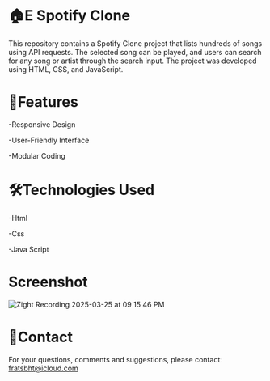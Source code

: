 # 🏠E Spotify Clone

This repository contains a Spotify Clone project that lists hundreds of songs using API requests. The selected song can be played, and users can search for any song or artist through the search input. The project was developed using HTML, CSS, and JavaScript.
# 🚀Features

-Responsive Design

-User-Friendly Interface

-Modular Coding

# 🛠️Technologies Used

-Html

-Css

-Java Script

# Screenshot

![Zight Recording 2025-03-25 at 09 15 46 PM](https://github.com/user-attachments/assets/405c58a7-3416-4206-b2a3-47067cc405ab)


# 📨Contact

For your questions, comments and suggestions, please contact: fratsbht@icloud.com



